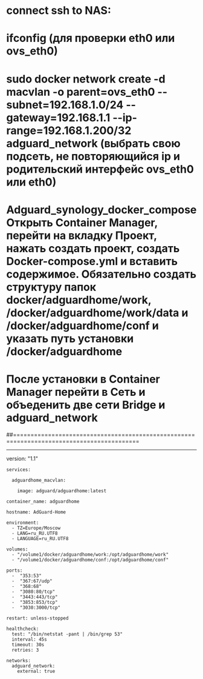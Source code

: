 # connect ssh to NAS:
# ifconfig (для проверки eth0 или ovs_eth0) 
# sudo docker network create -d macvlan -o parent=ovs_eth0 --subnet=192.168.1.0/24 --gateway=192.168.1.1 --ip-range=192.168.1.200/32 adguard_network (выбрать свою подсеть, не повторяющийся ip  и родительский интерфейс ovs_eth0 или eth0)
# Adguard_synology_docker_compose Открыть Container Manager, перейти на вкладку Проект, нажать создать проект, создать Docker-compose.yml и вставить содержимое. Обязательно создать структуру папок docker/adguardhome/work, /docker/adguardhome/work/data и /docker/adguardhome/conf и указать путь установки /docker/adguardhome
# После установки в Container Manager перейти в Сеть и объеденить две сети Bridge и adguard_network


##==========================================================================================

---


version: "1.1"

    services:
	
      adguardhome_macvlan:
		
        image: adguard/adguardhome:latest  
		
    container_name: adguardhome 
		
    hostname: AdGuard-Home    
		
    environment:  		
      - TZ=Europe/Moscow
      - LANG=ru_RU.UTF8
      - LANGUAGE=ru_RU.UTF8
			
    volumes:
      - "/volume1/docker/adguardhome/work:/opt/adguardhome/work"
      - "/volume1/docker/adguardhome/conf:/opt/adguardhome/conf"
			
    ports:
      -  "353:53"
      -  "367:67/udp"
      -  "368:68"
      -  "3080:80/tcp"
      -  "3443:443/tcp"
      -  "3853:853/tcp"
      -  "3030:3000/tcp"
			
    restart: unless-stopped
		
    healthcheck:
      test: "/bin/netstat -pant | /bin/grep 53"
      interval: 45s
      timeout: 30s
      retries: 3
			
    networks:
      adguard_network:        
        external: true
